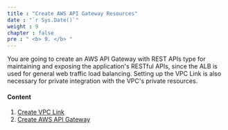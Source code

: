 ```yaml
---
title : "Create AWS API Gateway Resources"
date : "`r Sys.Date()`"
weight : 9
chapter : false
pre : " <b> 9. </b> "
---
```


You are going to create an AWS API Gateway with REST APIs type for maintaining and exposing the application's RESTful APIs, since the ALB is used for general web traffic load balancing. Setting up the VPC Link is also necessary for private integration with the VPC's private resources.

#### Content

1. [Create VPC Link](1-create-vpc-link)
2. [Create AWS API Gateway](2-create-aws-api-gateway)
